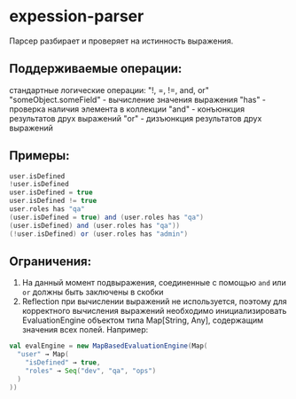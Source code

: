 # expession-parser

Парсер разбирает и проверяет на истинность выражения.

## Поддерживаемые операции:
стандартные логические операции: "!, =, !=, and, or" 
"someObject.someField" - вычисление значения выражения
"has" - проверка наличия элемента в коллекции
"and" - конъюнкция результатов друх выражений
"or" - дизъюнкция результатов друх выражений

## Примеры:
```scala
user.isDefined
!user.isDefined
user.isDefined = true 
user.isDefined != true
user.roles has "qa" 
(user.isDefined = true) and (user.roles has "qa") 
(user.isDefined) and (user.roles has "qa")) 
(!user.isDefined) or (user.roles has "admin")
```

## Ограничения:
1. На данный момент подвыражения, соединенные с помощью `and` или `or` должны быть заключены в скобки
2. Reflection при вычислении выражений не используется, поэтому для корректного вычисления выражений необходимо инициализировать EvaluationEngine 
объектом типа Map[String, Any], содержащим значения всех полей. Например:
```scala
val evalEngine = new MapBasedEvaluationEngine(Map(
  "user" → Map(
    "isDefined" → true,
    "roles" → Seq("dev", "qa", "ops")
  )
))
```